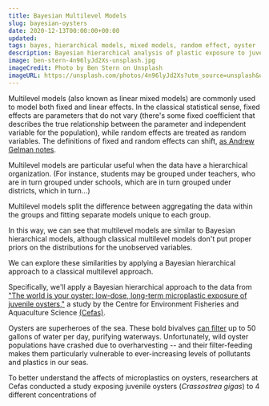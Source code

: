 ```yaml
---
title: Bayesian Multilevel Models
slug: bayesian-oysters
date: 2020-12-13T00:00:00+00:00
updated:
tags: bayes, hierarchical models, mixed models, random effect, oyster
description: Bayesian hierarchical analysis of plastic exposure to juvenile oysters.
image: ben-stern-4n96lyJd2Xs-unsplash.jpg
imageCredit: Photo by Ben Stern on Unsplash
imageURL: https://unsplash.com/photos/4n96lyJd2Xs?utm_source=unsplash&utm_medium=referral&utm_content=creditShareLink
---
```


<script>
  import Math from "$lib/math/index.svelte";
</script>

Multilevel models (also known as linear mixed models) are commonly used to model both fixed and linear effects. In the classical statistical sense, fixed effects are parameters that do not vary (there's some fixed coefficient that describes the true relationship between the parameter and independent variable for the population), while random effects are treated as random variables. The definitions of fixed and random effects can shift, [as Andrew Gelman notes](https://statmodeling.stat.columbia.edu/2005/01/25/why_i_dont_use/).

Multilevel models are particular useful when the data have a hierarchical organization. (For instance, students may be grouped under teachers, who are in turn grouped under schools, which are in turn grouped under districts, which in turn...)

Multilevel models split the difference between aggregating the data within the groups and fitting separate models unique to each group.

In this way, we can see that multilevel models are similar to Bayesian hierarchical models, although classical multilevel models don't put proper priors on the distributions for the unobserved variables.

We can explore these similarities by applying a Bayesian hierarchical approach to a classical multilevel approach.

Specifically, we'll apply a Bayesian hierarchical approach to the data from ["The world is your oyster: low-dose, long-term microplastic exposure of juvenile oysters,"](https://www.cefas.co.uk/data-and-publications/dois/microplastic-effect-data-the-world-is-your-oyster-low-dose-long-term-microplastic-exposure-of-juvenile-oysters/) a study by the Centre for Environment Fisheries and Aquaculture Science [(Cefas)](https://www.cefas.co.uk).

Oysters are superheroes of the sea. These bold bivalves [can filter](https://www.cbf.org/about-the-bay/more-than-just-the-bay/chesapeake-wildlife/eastern-oysters/oyster-fact-sheet.html) up to 50 gallons of water per day, purifying waterways. Unfortunately, wild oyster populations have crashed due to overharvesting -- and their filter-feeding makes them particularly vulnerable to ever-increasing levels of pollutants and plastics in our seas.

To better understand the affects of microplastics on oysters, researchers at Cefas conducted a study exposing juvenile oysters (_Crassostrea gigas_) to 4 different concentrations of <Math equation="V=\frac{1}{3}\pi r^2 h" inline="true" />
